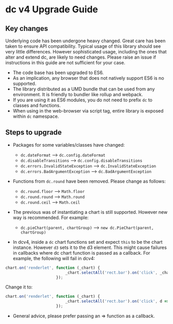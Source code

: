 # dc v4 Upgrade Guide

## Key changes

Underlying code has been undergone heavy changed.
Great care has been taken to ensure API compatibility.
Typical usage of this library should see very little differences.
However sophisticated usage, including the ones that alter and extend
dc, are likely to need changes.
Please raise an issue if instructions in this guide are not sufficient
for your case. 

- The code base has been upgraded to ES6.
- As an implication, any browser that does not natively support ES6 is no supported.
- The library distributed as a UMD bundle that can be used from any environment.
  It is friendly to bundler like rollup and webpack.
- If you are using it as ES6 modules, you do not need to prefix `dc`
  to classes and functions.
- When using in the web-browser via script tag, entire library is exposed
  within `dc` namespace.

## Steps to upgrade

- Packages for some variables/classes have changed:

    - `dc.dateFormat` --> `dc.config.dateFormat`
    - `dc.disableTransitions` --> `dc.config.disableTransitions`
    - `dc.errors.InvalidStateException` --> `dc.InvalidStateException`
    - `dc.errors.BadArgumentException` --> `dc.BadArgumentException`
    
- Functions from `dc.round` have been removed.
  Please change as follows:

    - `dc.round.floor` --> `Math.floor`
    - `dc.round.round` --> `Math.round` 
    - `dc.round.ceil` --> `Math.ceil`

- The previous was of instantiating a chart is still supported.
  However new way is recommended. For example:
  
    - `dc.pieChart(parent, chartGroup)` --> `new dc.PieChart(parent, chartGroup)`

- In dcv4, inside a `dc` chart functions set and expect `this` to be the chart
  instance. However `d3` sets it to the d3 element.
  This might cause failures in callbacks where dc chart function
  is passed as a callback. For example, the following will fail in dcv4:
  
```javascript
chart.on('renderlet', function (_chart) {
                          _chart.selectAll('rect.bar').on('click', _chart.onClick);
                      });
```

Change it to:

```javascript
chart.on('renderlet', function (_chart) {
                          _chart.selectAll('rect.bar').on('click', d => _chart.onClick(d));
                      });
```

- General advice, please prefer passing an => function as a callback.
